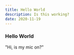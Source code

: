 ```yaml
---
title: Hello World
description: Is this working?
date: 2020-11-19
---
```


### Hello World

"Hi, is my mic on?"
